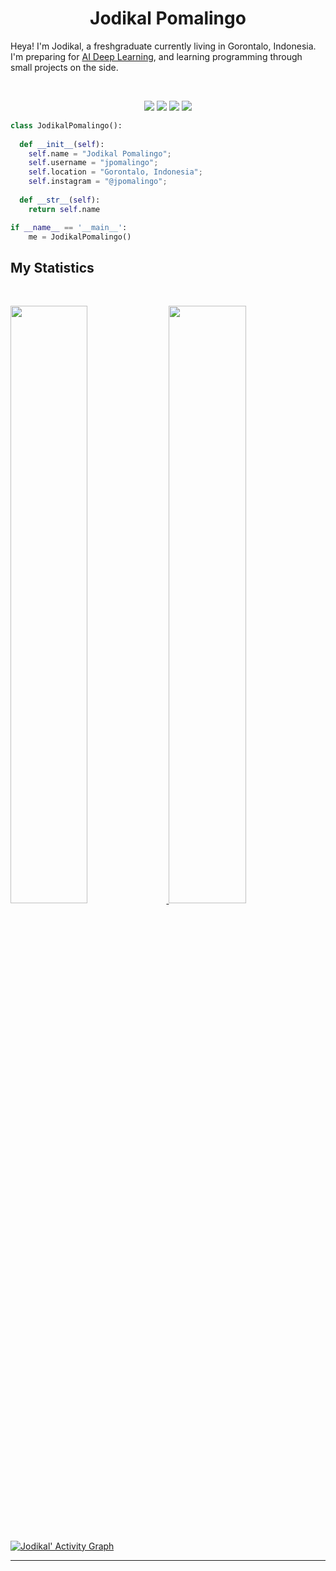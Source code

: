 <h1 align="center">
  <b>Jodikal Pomalingo</b>
</h1>

Heya! I'm Jodikal, a freshgraduate currently living in Gorontalo, Indonesia. I'm preparing for 
<a href="#">AI Deep Learning</a>, 
and learning programming through small projects  on the side.

<br>

<p>
<div align="center">
  <img src="https://img.shields.io/badge/-HTML-c58545?style=for-the-badge&logo=html5&logoColor=c58545&labelColor=282828">
  <img src="https://img.shields.io/badge/-CSS-d1a01f?style=for-the-badge&logo=css3&logoColor=d1a01f&labelColor=282828">
  <img src="https://img.shields.io/badge/-PHP-474a8a?style=for-the-badge&logo=php&logoColor=474a8a&labelColor=282828">
  <img src="https://img.shields.io/badge/-Python-98b982?style=for-the-badge&logo=python&logoColor=98b982&labelColor=282828">
</div>
</p>

```python
class JodikalPomalingo():
    
  def __init__(self):
    self.name = "Jodikal Pomalingo";
    self.username = "jpomalingo";
    self.location = "Gorontalo, Indonesia";
    self.instagram = "@jpomalingo";
  
  def __str__(self):
    return self.name

if __name__ == '__main__':
    me = JodikalPomalingo()
```

## My Statistics

<br/>
<p align="left">
  <a href="https://github.com/jpomalingo/">
  <img width="49.5%" src="https://github-readme-stats.vercel.app/api?username=jpomalingo&show_icons=true&theme=gruvbox&hide_border=true" />
    <img width="49.5%" src="https://github-readme-streak-stats.herokuapp.com/?user=jpomalingo&theme=gruvbox&hide_border=true" />
  </a>
</p>
<br>

[![Jodikal' Activity Graph](https://activity-graph.herokuapp.com/graph?username=jpomalingo&custom_title=My%20Contribution%20Graph&theme=gruvbox&bg_color=282828&hide_border=true&line=d1a01f&point=c58545)](https://github.com/jpomalingo/)

------
